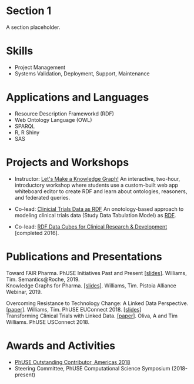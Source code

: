 # Section 1
A section placeholder. 

# Skills
* Project Management
* Systems Validation, Deployment, Support, Maintenance

# Applications and Languages
* Resource Description Frameworkd (RDF)
* Web Ontology Language (OWL)
* SPARQL
* R, R Shiny
* SAS

# Projects and Workshops
* Instructor: [Let's Make a Knowledge Graph!](https://github.com/phuse-org/LinkedDataWorkshop) An interactive, two-hour, introductory 
workshop where students use a custom-built web app whiteboard editor to create RDF and learn about ontologies, reasoners, and 
federated queries. 

* Co-lead: [Clinicial Trials Data as RDF](https://github.com/phuse-org/CTDasRDF) An onotology-based approach to modeling 
clinical trials data (Study Data Tabulation Model) as [RDF](https://www.w3.org/RDF/).

* Co-lead: [RDF Data Cubes for Clinical Research & Development](https://github.com/phuse-org/rrdfqbcrnd) [completed 2016].

# Publications and Presentations
Toward FAIR Pharma. PhUSE Initiatives Past and Present [[slides]](Publications/Roche-FAIRPharma-Slides.pdf). Williams, Tim. Semantics@Roche, 2019.
<br>
Knowledge Graphs for Pharma. [[slides]](Publications/PistoiaA-KGPharma-Slides.pdf). Williams, Tim. Pistoia Alliance Webinar, 2019.

Overcoming Resistance to Technology Change: A Linked Data Perspective. [[paper]](Publications/EUConnect18-ResTechChange-Paper.pdf). Williams, Tim. PhUSE EUConnect 2018. [[slides]](Publications/EUConnect18-ResTechChange-Slides.pdf)
<br>
Transforming Clinical Trials with Linked Data. [[paper]](Publications/USConnect18-TransformTrials-Paper.pdf). Oliva, A and Tim Williams. PhUSE USConnect 2018.



# Awards and Activities
* [PhUSE Outstanding Contributor, Americas 2018](https://www.phusenews.eu/news/wi18-outstanding-contributors)
* Steering Committee, PhUSE Computational Science Symposium (2018-present)
